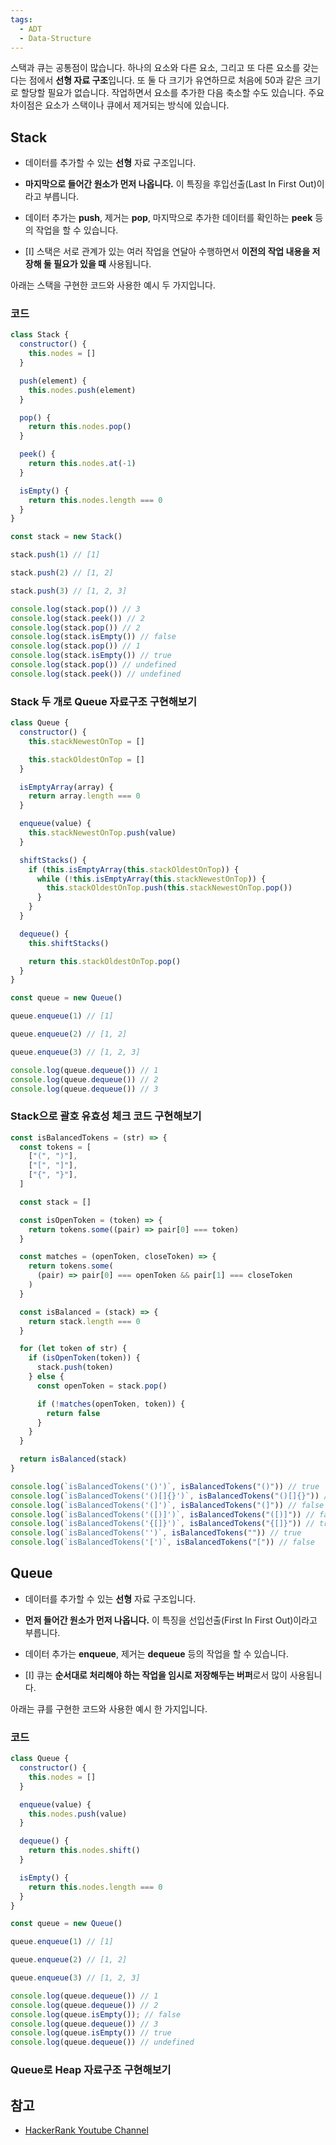 ```yaml
---
tags:
  - ADT
  - Data-Structure
---
```

스택과 큐는 공통점이 많습니다. 하나의 요소와 다른 요소, 그리고 또 다른 요소를 갖는다는 점에서 **선형 자료 구조**입니다. 또 둘 다 크기가 유연하므로 처음에 50과 같은 크기로 할당할 필요가 없습니다. 작업하면서 요소를 추가한 다음 축소할 수도 있습니다. 주요 차이점은 요소가 스택이나 큐에서 제거되는 방식에 있습니다.

## Stack
- 데이터를 추가할 수 있는 **선형** 자료 구조입니다.
- **마지막으로 들어간 원소가 먼저 나옵니다.** 이 특징을 후입선출(Last In First Out)이라고 부릅니다.
- 데이터 추가는 **push**, 제거는 **pop**, 마지막으로 추가한 데이터를 확인하는 **peek** 등의 작업을 할 수 있습니다.

- [I] 스택은 서로 관계가 있는 여러 작업을 연달아 수행하면서 **이전의 작업 내용을 저장해 둘 필요가 있을 때** 사용됩니다.

아래는 스택을 구현한 코드와 사용한 예시 두 가지입니다.
### 코드
```js
class Stack {
  constructor() {
    this.nodes = []
  }

  push(element) {
    this.nodes.push(element)
  }

  pop() {
    return this.nodes.pop()
  }

  peek() {
    return this.nodes.at(-1)
  }

  isEmpty() {
    return this.nodes.length === 0
  }
}

const stack = new Stack()

stack.push(1) // [1]

stack.push(2) // [1, 2]

stack.push(3) // [1, 2, 3]

console.log(stack.pop()) // 3
console.log(stack.peek()) // 2
console.log(stack.pop()) // 2
console.log(stack.isEmpty()) // false
console.log(stack.pop()) // 1
console.log(stack.isEmpty()) // true
console.log(stack.pop()) // undefined
console.log(stack.peek()) // undefined
```
### Stack 두 개로 Queue 자료구조 구현해보기
```js
class Queue {
  constructor() {
    this.stackNewestOnTop = []

    this.stackOldestOnTop = []
  }

  isEmptyArray(array) {
    return array.length === 0
  }

  enqueue(value) {
    this.stackNewestOnTop.push(value)
  }

  shiftStacks() {
    if (this.isEmptyArray(this.stackOldestOnTop)) {
      while (!this.isEmptyArray(this.stackNewestOnTop)) {
        this.stackOldestOnTop.push(this.stackNewestOnTop.pop())
      }
    }
  }

  dequeue() {
    this.shiftStacks()

    return this.stackOldestOnTop.pop()
  }
}

const queue = new Queue()

queue.enqueue(1) // [1]

queue.enqueue(2) // [1, 2]

queue.enqueue(3) // [1, 2, 3]

console.log(queue.dequeue()) // 1
console.log(queue.dequeue()) // 2
console.log(queue.dequeue()) // 3
```
### Stack으로 괄호 유효성 체크 코드 구현해보기
```js
const isBalancedTokens = (str) => {
  const tokens = [
    ["(", ")"],
    ["[", "]"],
    ["{", "}"],
  ]

  const stack = []

  const isOpenToken = (token) => {
    return tokens.some((pair) => pair[0] === token)
  }

  const matches = (openToken, closeToken) => {
    return tokens.some(
      (pair) => pair[0] === openToken && pair[1] === closeToken
    )
  }

  const isBalanced = (stack) => {
    return stack.length === 0
  }

  for (let token of str) {
    if (isOpenToken(token)) {
      stack.push(token)
    } else {
      const openToken = stack.pop()

      if (!matches(openToken, token)) {
        return false
      }
    }
  }

  return isBalanced(stack)
}

console.log(`isBalancedTokens('()')`, isBalancedTokens("()")) // true
console.log(`isBalancedTokens('()[]{}')`, isBalancedTokens("()[]{}")) // true
console.log(`isBalancedTokens('(]')`, isBalancedTokens("(]")) // false
console.log(`isBalancedTokens('([)]')`, isBalancedTokens("([)]")) // false
console.log(`isBalancedTokens('{[]}')`, isBalancedTokens("{[]}")) // true
console.log(`isBalancedTokens('')`, isBalancedTokens("")) // true
console.log(`isBalancedTokens('[')`, isBalancedTokens("[")) // false
```

## Queue
- 데이터를 추가할 수 있는 **선형** 자료 구조입니다.
- **먼저 들어간 원소가 먼저 나옵니다.** 이 특징을 선입선출(First In First Out)이라고 부릅니다.
- 데이터 추가는 **enqueue**, 제거는 **dequeue** 등의 작업을 할 수 있습니다.

- [I] 큐는 **순서대로 처리해야 하는 작업을 임시로 저장해두는 버퍼**로서 많이 사용됩니다.

아래는 큐를 구현한 코드와 사용한 예시 한 가지입니다.
### 코드
```js
class Queue {
  constructor() {
    this.nodes = []
  }

  enqueue(value) {
    this.nodes.push(value)
  }

  dequeue() {
    return this.nodes.shift()
  }

  isEmpty() {
    return this.nodes.length === 0
  }
}

const queue = new Queue()

queue.enqueue(1) // [1]

queue.enqueue(2) // [1, 2]

queue.enqueue(3) // [1, 2, 3]

console.log(queue.dequeue()) // 1
console.log(queue.dequeue()) // 2
console.log(queue.isEmpty()); // false
console.log(queue.dequeue()) // 3
console.log(queue.isEmpty()) // true
console.log(queue.dequeue()) // undefined
```
### Queue로 Heap 자료구조 구현해보기

## 참고
- [HackerRank Youtube Channel](https://www.youtube.com/watch?v=IhJGJG-9Dx8&list=PLI1t_8YX-Apv-UiRlnZwqqrRT8D1RhriX&index=1&ab_channel=HackerRank)